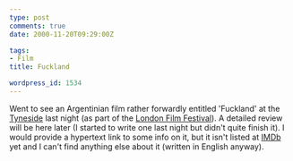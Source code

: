 ```yaml
---
type: post
comments: true
date: 2000-11-20T09:29:00Z

tags:
- Film
title: Fuckland

wordpress_id: 1534
---
```


Went to see an Argentinian film rather forwardly entitled 'Fuckland' at the [Tyneside](http://www.tynecine.org) last night (as part of the [London Film Festival](http://www.lff.org.uk/)). A detailed review will be here later (I started to write one last night but didn't quite finish it). I would provide a hypertext link to some info on it, but it isn't listed at [IMDb](http://uk.imdb.com) yet and I can't find anything else about it (written in English anyway).
